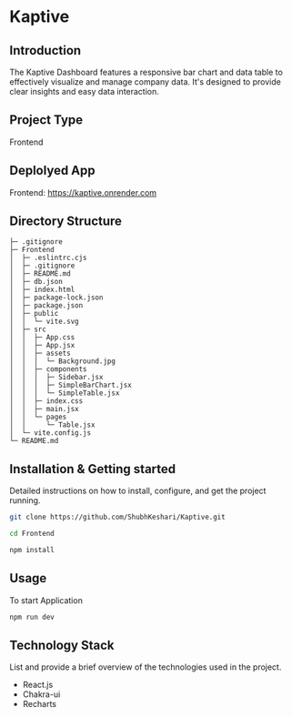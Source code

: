 # Kaptive

## Introduction
The Kaptive Dashboard features a responsive bar chart and data table to effectively visualize and manage company data. It's designed to provide clear insights and easy data interaction.

## Project Type

Frontend

## Deplolyed App

Frontend: https://kaptive.onrender.com

## Directory Structure
```
├─ .gitignore
├─ Frontend
│  ├─ .eslintrc.cjs
│  ├─ .gitignore
│  ├─ README.md
│  ├─ db.json
│  ├─ index.html
│  ├─ package-lock.json
│  ├─ package.json
│  ├─ public
│  │  └─ vite.svg
│  ├─ src
│  │  ├─ App.css
│  │  ├─ App.jsx
│  │  ├─ assets
│  │  │  └─ Background.jpg
│  │  ├─ components
│  │  │  ├─ Sidebar.jsx
│  │  │  ├─ SimpleBarChart.jsx
│  │  │  └─ SimpleTable.jsx
│  │  ├─ index.css
│  │  ├─ main.jsx
│  │  └─ pages
│  │     └─ Table.jsx
│  └─ vite.config.js
└─ README.md
```
  
## Installation & Getting started

Detailed instructions on how to install, configure, and get the project running.

```bash
git clone https://github.com/ShubhKeshari/Kaptive.git

cd Frontend

npm install

```

## Usage

To start Application

```bash
npm run dev

```

## Technology Stack

List and provide a brief overview of the technologies used in the project.

- React.js
- Chakra-ui
- Recharts
